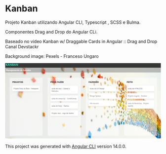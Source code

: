 # Kanban

Projeto Kanban utilizando Angular CLI, Typescript , SCSS e Bulma.

Componentes Drag and Drop do Angular CLi.

Baseado no video  Kanban w/ Draggable Cards in Angular :: Drag and Drop
Canal Devstackr

Background image: Pexels - Franceso Ungaro

![alt](./src/assets/kanban-angular.png)

This project was generated with [Angular CLI](https://github.com/angular/angular-cli) version 14.0.0.


